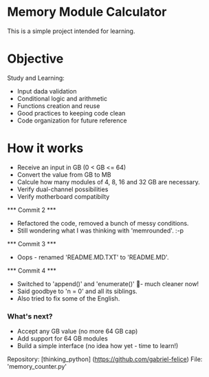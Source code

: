 # Memory Module Calculator
This is a simple project intended for learning.

# Objective

Study and Learning:

- Input dada validation
- Conditional logic and arithmetic
- Functions creation and reuse
- Good practices to keeping code clean
- Code organization for future reference

# How it works
- Receive an input in GB (0 < GB <= 64)
- Convert the value from GB to MB
- Calcule how many modules of 4, 8, 16 and 32 GB are necessary.
- Verify dual-channel possibilities
- Verify motherboard compatibilty


*** Commit 2 ***

- Refactored the code, removed a bunch of messy conditions.  
- Still wondering what I was thinking with 'memrounded'. :-p

*** Commit 3 *** 

- Oops - renamed 'README.MD.TXT' to 'README.MD'.

*** Commit 4 ***

- Switched to 'append()' and 'enumerate()' - much cleaner now!  
- Said goodbye to 'n = 0' and all its siblings.  
- Also tried to fix some of the English.

### What's next?

- Accept any GB value (no more 64 GB cap)
- Add support for 64 GB modules
- Build a simple interface (no idea how yet - time to learn!)
      

Repository: [thinking_python] (https://github.com/gabriel-felice)
File: 'memory_counter.py'




